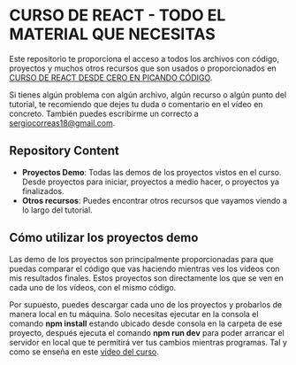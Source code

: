 # CURSO DE REACT - TODO EL MATERIAL QUE NECESITAS  

Este repositorio te proporciona el acceso a todos los archivos con código, proyectos y muchos otros recursos que son usados o proporcionados en [CURSO DE REACT DESDE CERO EN PICANDO CÓDIGO](https://www.youtube.com/watch?v=ZWHJSS4ZtIk&list=PLO8lO9oepSLv0zh2j644zWefsxEGR8zdC).  

Si tienes algún problema con algún archivo, algún recurso o algún punto del tutorial, te recomiendo que dejes tu duda o comentario en el vídeo en concreto. También puedes escribirme un correcto a sergiocorreas18@gmail.com.  

## Repository Content  

- **Proyectos Demo**: Todas las demos de los proyectos vistos en el curso. Desde proyectos para iniciar, proyectos a medio hacer, o proyectos ya finalizados.
- **Otros recursos**: Puedes encontrar otros recursos que vayamos viendo a lo largo del tutorial.

## Cómo utilizar los proyectos demo

Las demo de los proyectos son principalmente proporcionadas para que puedas comparar el código que vas haciendo mientras ves los vídeos con mis resultados finales. Estos proyectos son directamente los que se ven en cada uno de los vídeos, con el mismo código.  

Por supuesto, puedes descargar cada uno de los proyectos y probarlos de manera local en tu máquina. Solo necesitas ejecutar en la consola el comando __npm install__ estando ubicado desde consola en la carpeta de ese proyecto, después ejecuta el comando __npm run dev__ para poder arrancar el servidor en local que te permitirá ver tus cambios mientras programas. Tal y como se enseña en este [vídeo del curso](https://www.youtube.com/watch?v=MKgjlQzbXc4&list=PLO8lO9oepSLv0zh2j644zWefsxEGR8zdC&index=4).  

